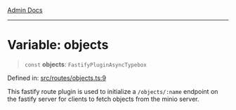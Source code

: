 [Admin Docs](/)

***

# Variable: objects

> `const` **objects**: `FastifyPluginAsyncTypebox`

Defined in: [src/routes/objects.ts:9](https://github.com/gautam-divyanshu/talawa-api/blob/84910820371ade6fdca33545b3a0fc1e929731b2/src/routes/objects.ts#L9)

This fastify route plugin is used to initialize a `/objects/:name` endpoint on the fastify server for clients to fetch objects from the minio server.

